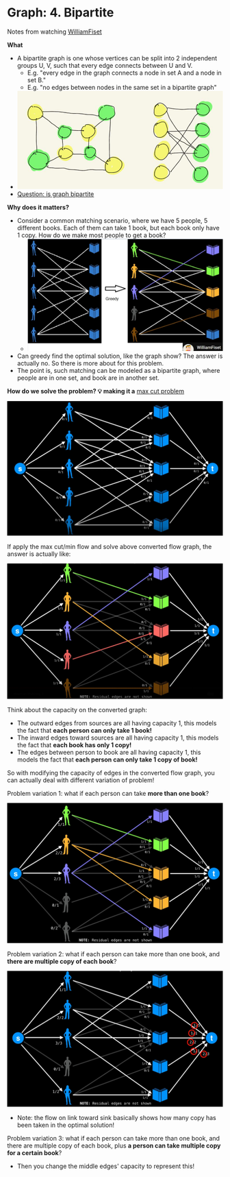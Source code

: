 # Graph: 4. Bipartite

Notes from watching [WilliamFiset](https://youtu.be/GhjwOiJ4SqU)

**What**

- A bipartite graph is one whose vertices can be split into 2 independent groups U, V, such that every edge connects between U and V.
  - E.g. "every edge in the graph connects a node in set A and a node in set B."
  - E.g. "no edges between nodes in the same set in a bipartite graph"
- ![bipartite graph](../srcs/bipartite_example.JPG)
- [Question: is graph bipartite](../graph/README.md#💡-785-is-graph-bipartite-🎯)

**Why does it matters?**

- Consider a common matching scenario, where we have 5 people, 5 different books. Each of them can take 1 book, but each book only have 1 copy. How do we make most people to get a book?
  - ![bipartite matching example](../srcs/bipartite_matching_example.JPG)
- Can greedy find the optimal solution, like the graph show? The answer is actually no. So there is more about for this problem.
- The point is, such matching can be modeled as a bipartite graph, where people are in one set, and book are in another set.

**How do we solve the problem? :bulb: making it a** [max cut problem](graph_max_flow.md)

![bipartite matching converted](../srcs/bipartite_matching_to_max_flow.JPG)

If apply the max cut/min flow and solve above converted flow graph, the answer is actually like:

![bipartite matching sol](../srcs/bipartite_max_flow_sol.JPG)

Think about the capacity on the converted graph:

- The outward edges from sources are all having capacity 1, this models the fact that **each person can only take 1 book!**
- The inward edges toward sources are all having capacity 1, this models the fact that **each book has only 1 copy!**
- The edges between person to book are all having capacity 1, this models the fact that **each person can only take 1 copy of book!**

So with modifying the capacity of edges in the converted flow graph, you can actually deal with different variation of problem!

Problem variation 1: what if each person can take **more than one book**?

![bipartite matching variation 1](../srcs/bipartite_matching_variation1.JPG)

Problem variation 2: what if each person can take more than one book, and **there are multiple copy of each book**?

![bipartite matching variation 2](../srcs/bipartite_matching_variation2.JPG)

- Note: the flow on link toward sink basically shows how many copy has been taken in the optimal solution!

Problem variation 3: what if each person can take more than one book, and there are multiple copy of each book, plus **a person can take multiple copy for a certain book**?

- Then you change the middle edges' capacity to represent this!
